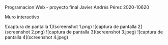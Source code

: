 Programacion Web - proyecto final
Javier Andrés Pérez 2020-10620

Muro interactivo 

![captura de pantalla 1](screenshot 1.png)
![captura de pantalla 2](screenshot 2.png)
![captura de pantalla 3](screenshot 3.jpeg)
![captura de pantalla 4](screenshot 4.jpeg)

